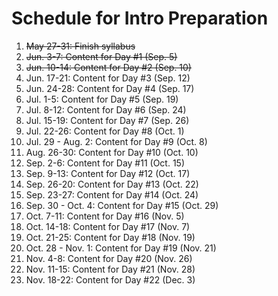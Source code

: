 # Schedule for Intro Preparation

1. ~~May 27-31: Finish syllabus~~
2. ~~Jun. 3-7: Content for Day #1 (Sep. 5)~~
3. ~~Jun. 10-14: Content for Day #2 (Sep. 10)~~
4. Jun. 17-21: Content for Day #3 (Sep. 12)
5. Jun. 24-28: Content for Day #4 (Sep. 17)
6. Jul. 1-5: Content for Day #5 (Sep. 19)
7. Jul. 8-12: Content for Day #6 (Sep. 24)
8. Jul. 15-19: Content for Day #7 (Sep. 26)
9. Jul. 22-26: Content for Day #8 (Oct. 1)
10. Jul. 29 - Aug. 2: Content for Day #9 (Oct. 8)
11. Aug. 26-30: Content for Day #10 (Oct. 10)
12. Sep. 2-6: Content for Day #11 (Oct. 15)
13. Sep. 9-13: Content for Day #12 (Oct. 17)
14. Sep. 26-20: Content for Day #13 (Oct. 22)
15. Sep. 23-27: Content for Day #14 (Oct. 24)
16. Sep. 30 - Oct. 4: Content for Day #15 (Oct. 29)
17. Oct. 7-11: Content for Day #16 (Nov. 5)
18. Oct. 14-18: Content for Day #17 (Nov. 7)
19. Oct. 21-25: Content for Day #18 (Nov. 19)
20. Oct. 28 - Nov. 1: Content for Day #19 (Nov. 21)
21. Nov. 4-8: Content for Day #20 (Nov. 26)
22. Nov. 11-15: Content for Day #21 (Nov. 28)
23. Nov. 18-22: Content for Day #22 (Dec. 3)
